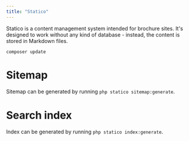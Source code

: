 ```yaml
---
title: "Statico"
---
```


Statico is a content management system intended for brochure sites. It's designed to work without any kind of database - instead, the content is stored in Markdown files.

```
composer update
```

Sitemap
=======

Sitemap can be generated by running `php statico sitemap:generate`.

Search index
============

Index can be generated by running `php statico index:generate`.
